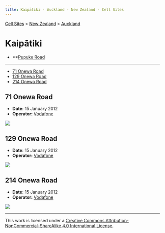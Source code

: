 ```yaml
---
title: Kaipātiki - Auckland - New Zealand - Cell Sites
---
```


[Cell Sites](../../../) > [New Zealand](../../) > [Auckland](../)

# Kaipātiki

* **[Pupuke Road](pupuke-road)

---

* [71 Onewa Road](#71-onewa-road)
* [129 Onewa Road](#129-onewa-road)
* [214 Onewa Road](#214-onewa-road)

## 71 Onewa Road

* **Date:** 15 January 2012
* **Operator:** [Vodafone]

![](https://f001.backblazeb2.com/file/CellSites/NZ/AUK/Kaip%C4%81tiki/20120115-211348.jpg)

## 129 Onewa Road

* **Date:** 15 January 2012
* **Operator:** [Vodafone]

![](https://f001.backblazeb2.com/file/CellSites/NZ/AUK/Kaip%C4%81tiki/20120115-210648.jpg)

## 214 Onewa Road

* **Date:** 15 January 2012
* **Operator:** [Vodafone]

![](https://f001.backblazeb2.com/file/CellSites/NZ/AUK/Kaip%C4%81tiki/20120115-205619.jpg)

---

This work is licensed under a [Creative Commons Attribution-NonCommercial-ShareAlike 4.0 International License](http://creativecommons.org/licenses/by-nc-sa/4.0/).

[Spark]: https://en.wikipedia.org/wiki/Spark_New_Zealand
[Vodafone]: https://en.wikipedia.org/wiki/Vodafone_New_Zealand

